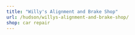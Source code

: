 ```yaml
---
title: "Willy's Alignment and Brake Shop"
url: /hudson/willys-alignment-and-brake-shop/
shop: car repair
---
```

